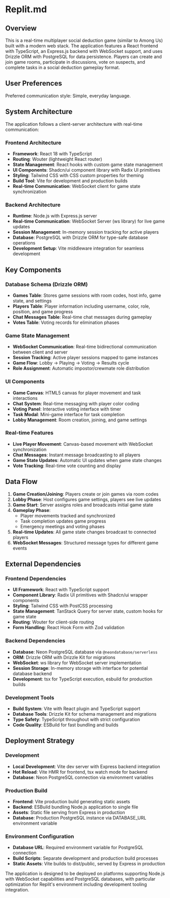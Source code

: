 # Replit.md

## Overview

This is a real-time multiplayer social deduction game (similar to Among Us) built with a modern web stack. The application features a React frontend with TypeScript, an Express.js backend with WebSocket support, and uses Drizzle ORM with PostgreSQL for data persistence. Players can create and join game rooms, participate in discussions, vote on suspects, and complete tasks in a social deduction gameplay format.

## User Preferences

Preferred communication style: Simple, everyday language.

## System Architecture

The application follows a client-server architecture with real-time communication:

### Frontend Architecture
- **Framework**: React 18 with TypeScript
- **Routing**: Wouter (lightweight React router)
- **State Management**: React hooks with custom game state management
- **UI Components**: Shadcn/ui component library with Radix UI primitives
- **Styling**: Tailwind CSS with CSS custom properties for theming
- **Build Tool**: Vite for development and production builds
- **Real-time Communication**: WebSocket client for game state synchronization

### Backend Architecture
- **Runtime**: Node.js with Express.js server
- **Real-time Communication**: WebSocket Server (ws library) for live game updates
- **Session Management**: In-memory session tracking for active players
- **Database**: PostgreSQL with Drizzle ORM for type-safe database operations
- **Development Setup**: Vite middleware integration for seamless development

## Key Components

### Database Schema (Drizzle ORM)
- **Games Table**: Stores game sessions with room codes, host info, game state, and settings
- **Players Table**: Player information including username, color, role, position, and game progress
- **Chat Messages Table**: Real-time chat messages during gameplay
- **Votes Table**: Voting records for elimination phases

### Game State Management
- **WebSocket Communication**: Real-time bidirectional communication between client and server
- **Session Tracking**: Active player sessions mapped to game instances
- **Game Flow**: Lobby → Playing → Voting → Results cycle
- **Role Assignment**: Automatic impostor/crewmate role distribution

### UI Components
- **Game Canvas**: HTML5 canvas for player movement and task interactions
- **Chat System**: Real-time messaging with player color coding
- **Voting Panel**: Interactive voting interface with timer
- **Task Modal**: Mini-game interface for task completion
- **Lobby Management**: Room creation, joining, and game settings

### Real-time Features
- **Live Player Movement**: Canvas-based movement with WebSocket synchronization
- **Chat Messages**: Instant message broadcasting to all players
- **Game State Updates**: Automatic UI updates when game state changes
- **Vote Tracking**: Real-time vote counting and display

## Data Flow

1. **Game Creation/Joining**: Players create or join games via room codes
2. **Lobby Phase**: Host configures game settings, players see live updates
3. **Game Start**: Server assigns roles and broadcasts initial game state
4. **Gameplay Phase**: 
   - Player movements tracked and synchronized
   - Task completion updates game progress
   - Emergency meetings and voting phases
5. **Real-time Updates**: All game state changes broadcast to connected players
6. **WebSocket Messages**: Structured message types for different game events

## External Dependencies

### Frontend Dependencies
- **UI Framework**: React with TypeScript support
- **Component Library**: Radix UI primitives with Shadcn/ui wrapper components
- **Styling**: Tailwind CSS with PostCSS processing
- **State Management**: TanStack Query for server state, custom hooks for game state
- **Routing**: Wouter for client-side routing
- **Form Handling**: React Hook Form with Zod validation

### Backend Dependencies
- **Database**: Neon PostgreSQL database via `@neondatabase/serverless`
- **ORM**: Drizzle ORM with Drizzle Kit for migrations
- **WebSocket**: ws library for WebSocket server implementation
- **Session Storage**: In-memory storage with interface for potential database backend
- **Development**: tsx for TypeScript execution, esbuild for production builds

### Development Tools
- **Build System**: Vite with React plugin and TypeScript support
- **Database Tools**: Drizzle Kit for schema management and migrations
- **Type Safety**: TypeScript throughout with strict configuration
- **Code Quality**: ESBuild for fast bundling and builds

## Deployment Strategy

### Development
- **Local Development**: Vite dev server with Express backend integration
- **Hot Reload**: Vite HMR for frontend, tsx watch mode for backend
- **Database**: Neon PostgreSQL connection via environment variables

### Production Build
- **Frontend**: Vite production build generating static assets
- **Backend**: ESBuild bundling Node.js application to single file
- **Assets**: Static file serving from Express in production
- **Database**: Production PostgreSQL instance via DATABASE_URL environment variable

### Environment Configuration
- **Database URL**: Required environment variable for PostgreSQL connection
- **Build Scripts**: Separate development and production build processes
- **Static Assets**: Vite builds to dist/public, served by Express in production

The application is designed to be deployed on platforms supporting Node.js with WebSocket capabilities and PostgreSQL databases, with particular optimization for Replit's environment including development tooling integration.
